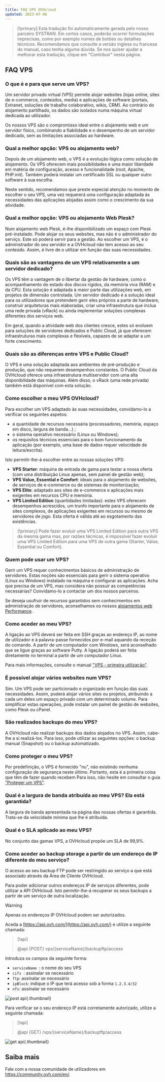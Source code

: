 ```yaml
---
title: FAQ VPS OVHcloud
updated: 2023-07-06
---
```


> [!primary]
> Esta tradução foi automaticamente gerada pelo nosso parceiro SYSTRAN. Em certos casos, poderão ocorrer formulações imprecisas, como por exemplo nomes de botões ou detalhes técnicos. Recomendamos que consulte a versão inglesa ou francesa do manual, caso tenha alguma dúvida. Se nos quiser ajudar a melhorar esta tradução, clique em "Contribuir" nesta página.
>

## FAQ VPS

### O que é e para que serve um VPS?

Um servidor privado virtual (VPS) permite alojar websites (lojas online, sites de e-commerce, conteúdos, media) e aplicações de software (portais, Extranet, soluções de trabalho colaborativo, wikis, CRM). Ao contrário do alojamento partilhado, os dados são isolados numa máquina virtual dedicada ao utilizador.

Os nossos VPS são o compromisso ideal entre o alojamento web e um servidor físico, combinando a fiabilidade e o desempenho de um servidor dedicado, sem as limitações associadas ao hardware.

### Qual a melhor opção: VPS ou alojamento web?

Depois de um alojamento web, o VPS é a evolução lógica como solução de alojamento. Os VPS oferecem mais possibilidades e uma maior liberdade em matéria de configuração, acesso e funcionalidade (root, Apache, PHP.init). Também poderá instalar um certificado SSL ou qualquer outro software à sua escolha.

Neste sentido, recomendamos que preste especial atenção no momento de escolher o seu VPS, uma vez requererá uma configuração adaptada às necessidades das aplicações alojadas assim como o crescimento da sua atividade.

### Qual a melhor opção: VPS ou alojamento Web Plesk?

Num alojamento web Plesk, é-lhe disponibilizado um espaço com Plesk pré-instalado. Pode alojar os seus websites, mas não é o administrador do serviço. Este só poderá servir para a gestão.
Ao escolher um VPS, é o administrador do seu servidor e a OVHcloud não tem acesso ao seu conteúdo. Assim, é livre de o utilizar em função das suas necessidades.

### Quais são as vantagens de um VPS relativamente a um servidor dedicado?

Os VPS têm a vantagem de o libertar da gestão de hardware, como o acompanhamento do estado dos discos rígidos, da memória viva (RAM) e da CPU. Esta solução é adaptada à maior parte das utilizações web, em projetos de dimensão controlada.
Um servidor dedicado é a solução ideal para os utilizadores que pretendem gerir eles próprios a parte de hardware, construir arquiteturas mais elaboradas, criar uma infraestrutura que inclua uma rede privada (vRack) ou ainda implementar soluções complexas diferentes dos serviços web.

Em geral, quando a atividade web dos clientes cresce, estes só evoluem para soluções de servidores dedicados e Public Cloud, já que oferecem infraestruturas mais complexas e flexíveis, capazes de se adaptar a um forte crescimento.

### Quais são as diferenças entre VPS e Public Cloud?

O VPS é uma solução adaptada aos ambientes de pré-produção e produção, que não requerem desempenhos constantes.
O Public Cloud da OVHcloud oferece uma infraestrutura multiservidor com uma alta disponibilidade das máquinas. Além disso, o vRack (uma rede privada) também está disponível com esta solução.

### Como escolher o meu VPS OVHcloud?

Para escolher um VPS adaptado às suas necessidades, convidamo-lo a verificar os seguintes aspetos:

- a quantidade de recursos necessária (processadores, memória, espaço em disco, largura de banda...) ;
- o sistema operativo necessário (Linux ou Windows);
- os requisitos técnicos essenciais para o bom funcionamento da aplicação (por exemplo, uma base de dados requer velocidade de leitura/escrita).

Isto permitir-lhe-á escolher entre as nossas soluções VPS:

- **VPS Starter**: máquina de entrada de gama para testar a nossa oferta (com uma distribuição Linux apenas, sem painel de gestão web);
- **VPS Value, Essential e Comfort**: ideais para o alojamento de websites, de serviços de e-commerce ou de sistemas de monitorização;
- **VPS Elite**: adaptado aos sites de e-commerce e aplicações mais exigentes em recursos CPU e memória.
- **VPS Limited Edition** (quantidades limitadas): estes VPS oferecem desempenhos acrescidos, um trunfo importante para o alojamento de sites complexos, de aplicações exigentes em recursos ou mesmo de servidores de jogo. Esta oferta é válida até ao esgotamento das existências.

> [!primary]
> Pode fazer evoluir uma VPS Limited Edition para outra VPS da mesma gama mas, por razões técnicas, é impossível fazer evoluir uma VPS Limited Edition para uma VPS de outra gama (Starter, Value, Essential ou Comfort).

### Quem pode usar um VPS?

Gerir um VPS requer conhecimentos básicos de administração de servidores. Estas noções são essenciais para gerir o sistema operativo (Linux ou Windows) instalado na máquina e configurar as aplicações. Acha que precisa de um VPS, mas considera não possuir as competências necessárias? Convidamo-lo a contactar um dos nossos parceiros. 

Se deseja usufruir de recursos garantidos sem conhecimentos em administração de servidores, aconselhamos os nossos [alojamentos web Performance](https://www.ovh.pt/alojamento-partilhado/alojamento-partilhado-performance.xml).

### Como aceder ao meu VPS?

A ligação ao VPS deverá ser feita em SSH graças ao endereço IP, ao nome de utilizador e à palavra-passe fornecidos por e-mail aquando da receção do comando.
A partir de um computador com Windows, será aconselhado que se ligue graças ao software Putty. A ligação poderá ser feita diretamente no terminal a partir de um computador Linux.

Para mais informações, consulte o manual ["VPS - primeira utilização"](/pages/bare_metal_cloud/virtual_private_servers/starting_with_a_vps).

### É possível alojar vários websites num VPS?

Sim. Um VPS pode ser particionado e organizado em função das suas necessidades. Assim, poderá alojar vários sites ou projetos, atribuindo a cada um deles um espaço privado com um determinado volume. Para simplificar estas operações, pode instalar um painel de gestão de websites, como Plesk ou cPanel.

### São realizados backups do meu VPS?

A OVHcloud não realizar backups dos dados alojados no VPS. Assim, cabe-lhe a si realizá-los.
Para isso, pode utilizar as seguintes opções: o backup manual (Snapshot) ou o backup automatizado.

### Como proteger o meu VPS?

Por predefinição, o VPS é fornecido "nu", não existindo nenhuma configuração de segurança neste último. Portanto, esta é a primeira coisa que têm de fazer quando recebem
Para isso, não hesite em consultar o guia ["Proteger um VPS"](/pages/bare_metal_cloud/virtual_private_servers/secure_your_vps).

### Qual é a largura de banda atribuída ao meu VPS? Ela está garantida?

A largura de banda apresentada na página das nossas ofertas é garantida. Trata-se da velocidade mínima que lhe é atribuída.

### Qual é o SLA aplicado ao meu VPS?

No conjunto das gamas VPS, a OVHcloud propõe um SLA de 99,9%.

### Como aceder ao backup storage a partir de um endereço de IP diferente do meu serviço? <a name="backupstorage"></a>

O acesso ao seu backup FTP pode ser restringido ao serviço a que está associado através da Área de Cliente OVHcloud.

Para poder adicionar outros endereços IP de serviços diferentes, pode utilizar a API OVHcloud.
Isto permitir-lhe-á recuperar os seus backups a partir de um serviço de outra localização.

> [!warning]
> Apenas os endereços IP OVHcloud podem ser autorizados.
>

Aceda a [https://api.ovh.com/](https://api.ovh.com/) e utilize a seguinte chamada:

> [!api]
>
> @api {POST} vps/{serviceName}/backupftp/access
>

Introduza os campos da seguinte forma:

- `serviceName `: o nome do seu VPS
- `cifs `: assinalar se necessário
- `ftp`: assinalar se necessário
- `ipBlock`: indique o IP que terá acesso sob a forma `1.2.3.4/32`
- `nfs`: assinalar se necessário

![post api](images/post-api.png){.thumbnail}

Para verificar se o seu endereço IP está corretamente autorizado, utilize a seguinte chamada:

> [!api]
>
> @api {GET} /vps/{serviceName}/backupftp/access
>

![get api](images/get-api.png){.thumbnail}

## Saiba mais

Fale com a nossa comunidade de utilizadores em <https://community.ovh.com/en/>.
